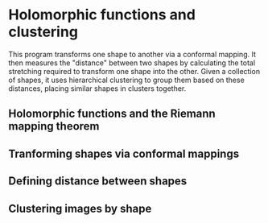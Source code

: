 # Holomorphic functions and clustering
This program transforms one shape to another via a conformal mapping. It then measures the "distance" between two shapes by calculating the total stretching required to transform one shape into the other. Given a collection of shapes, it uses hierarchical clustering to group them based on these distances, placing similar shapes in clusters together. 

## Holomorphic functions and the Riemann mapping theorem



## Tranforming shapes via conformal mappings



## Defining distance between shapes



## Clustering images by shape
